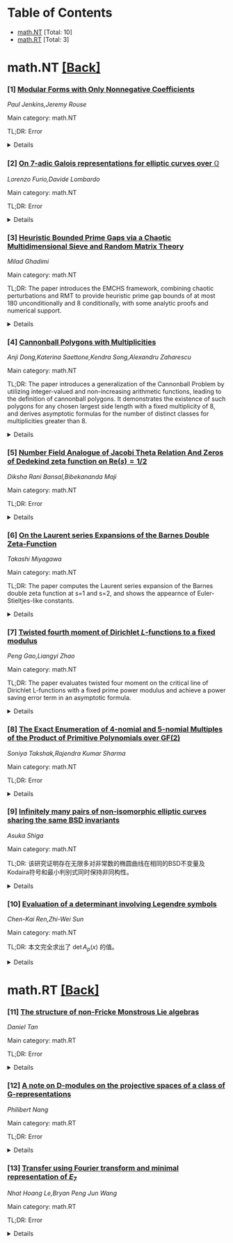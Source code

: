 <div id=toc></div>

# Table of Contents

- [math.NT](#math.NT) [Total: 10]
- [math.RT](#math.RT) [Total: 3]


<div id='math.NT'></div>

# math.NT [[Back]](#toc)

### [1] [Modular Forms with Only Nonnegative Coefficients](https://arxiv.org/abs/2507.17949)
*Paul Jenkins,Jeremy Rouse*

Main category: math.NT

TL;DR: Error


<details>
  <summary>Details</summary>
Motivation: Error

Method: Error

Result: Error

Conclusion: Error

Abstract: We study modular forms for $\textrm{SL}_2(\mathbb{Z})$ with no negative
Fourier coefficients. Let $A(k)$ be the positive integer where if the first
$A(k)$ Fourier coefficients of a modular form of weight $k$ for
$\textrm{SL}_2(\mathbb{Z})$ are nonnegative, then all of its Fourier
coefficients are nonnegative, so that $A(k)$ can be interpreted as a
``nonnegativity Sturm bound''. We give upper and lower bounds for $A(k)$, as
well as an upper bound on the $n$th Fourier coefficient of any form with no
negative Fourier coefficients.

</details>


### [2] [On 7-adic Galois representations for elliptic curves over $\mathbb{Q}$](https://arxiv.org/abs/2507.17967)
*Lorenzo Furio,Davide Lombardo*

Main category: math.NT

TL;DR: Error


<details>
  <summary>Details</summary>
Motivation: Error

Method: Error

Result: Error

Conclusion: Error

Abstract: In recent years, significant progress has been made on Mazur's Program B,
with many authors beginning a systematic classification of all possible images
of $p$-adic Galois representations attached to elliptic curves over
$\mathbb{Q}$. Currently, the classification is only complete for $p \in
\{2,3,13,17\}$. The main difficulty for other primes arises from the need to
understand elliptic curves whose mod-$p^n$ Galois representations are contained
in the normaliser of a non-split Cartan subgroup. Equivalently, this amounts to
determining the rational points on the modular curves $X_{ns}^+(p^n)$. Here, we
consider the case $p=7$ and show that the modular curve $X_{ns}^+(49)$, of
genus 69, has no non-CM rational points. To achieve this, we establish a
correspondence between the rational points on $X_{ns}^+(49)$ and the primitive
integer solutions of the generalised Fermat equation $a^2 + 28b^3 = 27 c^7$,
the resolution of which can be reduced to determining the rational points of
several genus-three curves. Furthermore, we reduce the complete classification
of $7$-adic images to the determination of the rational points of a single
plane quartic.

</details>


### [3] [Heuristic Bounded Prime Gaps via a Chaotic Multidimensional Sieve and Random Matrix Theory](https://arxiv.org/abs/2507.17986)
*Milad Ghadimi*

Main category: math.NT

TL;DR: The paper introduces the EMCHS framework, combining chaotic perturbations and RMT to provide heuristic prime gap bounds of at most 180 unconditionally and 8 conditionally, with some analytic proofs and numerical support.


<details>
  <summary>Details</summary>
Motivation: The motivation lies in advancing the understanding of prime gaps by building upon existing sieve methods with a novel chaotic heuristic approach that may offer tighter bounds.

Method: The method involves integrating chaotic perturbations and random matrix theory into the probabilistic framework of existing sieve theory methods like those of Goldston-Pintz-Yildirim and Maynard. It uses ergodic theory to bound chaotic perturbations and offers refined polytope optimizations.

Result: The results include heuristic suggestions for prime gaps of at most 180 without additional assumptions and gaps of at most 8 under a partial EHC to beat Maynard's conditional result. Numerical evidence supports these claims up to 10^18.

Conclusion: The conclusion is that EMCHS enhances heuristic estimates for prime gaps and shows promise, but further rigorous development is needed to address unproven assumptions and to solidify the theoretical foundation.

Abstract: We present the Enhanced Multidimensional Chaotic Heuristic Sieve (EMCHS), a
novel probabilistic framework that integrates chaotic perturbations and random
matrix theory (RMT) to suggest improved bounds on prime gaps. Building upon the
foundational sieves of Goldston-Pintz-Yildirim and Maynard, EMCHS heuristically
suggests unconditional gaps of at most 180 and conditional gaps of at most 8
under a partial Elliott-Halberstam conjecture (EHC) with delta = 0.3. These
heuristic suggestions surpass Maynard's unconditional bound of 246 through
refined polytope optimizations and probabilistic enhancements. We provide
rigorous proofs for certain analytic components (such as bounding chaotic
perturbations via ergodic theory) and explicitly distinguish which arguments
and conclusions are heuristic or conjectural. Numerical evidence for primes up
to 10^18 supports the framework, and we discuss limitations and avenues for
future rigorous work.

</details>


### [4] [Cannonball Polygons with Multiplicities](https://arxiv.org/abs/2507.18057)
*Anji Dong,Katerina Saettone,Kendra Song,Alexandru Zaharescu*

Main category: math.NT

TL;DR: The paper introduces a generalization of the Cannonball Problem by utilizing integer-valued and non-increasing arithmetic functions, leading to the definition of cannonball polygons. It demonstrates the existence of such polygons for any chosen largest side length with a fixed multiplicity of 8, and derives asymptotic formulas for the number of distinct classes for multiplicities greater than 8.


<details>
  <summary>Details</summary>
Motivation: The motivation is drawn from the classic Cannonball Problem, which seeks to arrange cannonballs in shapes that conform to geometric constraints; the extension here allows for a broader exploration of polygons using arithmetic functions as a tool.

Method: The authors employ the concept of integer-valued and non-increasing arithmetic functions $w$ to associate them with specific polygons (cannonball polygons). This association enables them to study the properties and existence of such polygons based on the functions' characteristics.

Result: The primary results are twofold: (1) the existence of a cannonball polygon with multiplicity 8 and any given largest side length $Z$, and (2) the derivation of asymptotic formulas for the number of distinct classes of cannonball polygons with multiplicities $s > 8$.

Conclusion: This work provides a novel approach to understanding generalized polygonal arrangements through arithmetic functions. By introducing the concept of cannonball polygons and analyzing their properties, the research expands the scope of the classical problem into more abstract mathematical terrains, enabling the study of asymptotic behavior in higher multiplicities.

Abstract: We generalize the Cannonball Problem by introducing integer-valued and
non-increasing arithmetic functions $w$. We associate these functions $w$ with
certain polygons, which we call cannonball polygons. Through this
correspondence, we show that for any $Z\in\mathbb{N}$, there exists a
cannonball polygon with multiplicity 8 and largest side of length $Z$.
Moreover, for any multiplicity $s$ greater than 8, we provide an asymptotic
formula for the number of distinct classes of cannonball polygons with
multiplicity $s$.

</details>


### [5] [Number Field Analogue of Jacobi Theta Relation And Zeros of Dedekind zeta function on Re$(s)=1/2$](https://arxiv.org/abs/2507.18121)
*Diksha Rani Bansal,Bibekananda Maji*

Main category: math.NT

TL;DR: Error


<details>
  <summary>Details</summary>
Motivation: Error

Method: Error

Result: Error

Conclusion: Error

Abstract: In 1914, Hardy proved that there are infinitely many non-trivial zeros of the
Riemann zeta function $\zeta(s)$ on the critical line Re$(s)=1/2$ using the
Jacobi theta relation. In this paper, we first establish a number field
analogue of the Jacobi theta relation and as an application, we show the
existence of infinitely many non-trivial zeros of the Dedekind zeta function
$\zeta_\mathbb{F}(s)$ on Re$(s)=1/2$, for any number field $\mathbb{F}$. Quite
interestingly, we also prove that the Jacobi theta relation is equivalent to an
intriguing identity of Hardy, Littlewood and Ramanujan.

</details>


### [6] [On the Laurent series Expansions of the Barnes Double Zeta-Function](https://arxiv.org/abs/2507.18152)
*Takashi Miyagawa*

Main category: math.NT

TL;DR: The paper computes the Laurent series expansion of the Barnes double zeta function at s=1 and s=2, and shows the appearnce of Euler-Stieltjes-like constants.


<details>
  <summary>Details</summary>
Motivation: Laurent series expansion near poles is important in the study of zeta functions, and the paper focuses on the Barnes double zeta function.

Method: The authors computes the Laurent series expansions of the Barnes double zeta-function at s=1 and s=2.

Result: They found that constants analogous to the Euler-Stieltjes constants appear in the constant term in the expansion.

Conclusion: The research extends the understanding of the Barnes double zeta-function at s=1 and s=2, and reveals the presence of certain constants in its expansion.

Abstract: The Laurent series expansions of complex functions play a crucial role in
analyzing their behavior near poles. In particular, Laurent series expansions
have been extensively studied in the theory of zeta-functions. It is well known
that the Laurent series expansion of the Riemann zeta-function features the
Euler-Stieltjes constants in its coefficients. Similar phenomena occur in the
Laurent series expansion of the Hurwitz zeta-function, which is of considerable
interest.
  In this paper, we compute the Laurent series expansions of the Barnes double
zeta-function $ \zeta_2 (s, \alpha ; v, w ) $ at $s=1$ and $s=2$, and show that
a constant analogous to the Euler-Stieltjes constant appears in the constant
term.

</details>


### [7] [Twisted fourth moment of Dirichlet $L$-functions to a fixed modulus](https://arxiv.org/abs/2507.18186)
*Peng Gao,Liangyi Zhao*

Main category: math.NT

TL;DR: The paper evaluates twisted four moment on the critical line of Dirichlet L-functions with a fixed prime power modulus and achieve a power saving error term in an asymptotic formula.


<details>
  <summary>Details</summary>
Motivation: The study of moments of L-functions is important for understanding their distribution and behavior, particularly in connection with the Riemann Hypothesis and other deep conjectures in number theory.

Method: The authors use asymptotic analysis to evaluate the twisted four moment on the critical line. The specific techniques involve intricate calculations related to Dirichlet L-functions with a fixed prime power modulus, leading to an asymptotic formula with a power saving error term.

Result: The paper derives an asymptotic formula for the twisted four moment on the critical line for Dirichlet L-functions with a fixed prime power modulus, featuring a power saving error term. This result contributes to the understanding of the distribution of these specific L-functions.

Conclusion: The research successfully achieves its goal of providing a precise asymptotic formula with a power saving error term for the twisted four moment in the context of Dirichlet L-functions with a fixed prime power modulus, enhancing our comprehension of their critical line behavior.

Abstract: We evaluate the twisted four moment on the critical line of the family of
Dirichlet $L$-functions to a fixed prime power modulus, obtaining an asymptotic
formula with a power saving error term.

</details>


### [8] [The Exact Enumeration of $4$-nomial and $5$-nomial Multiples of the Product of Primitive Polynomials over GF(2)](https://arxiv.org/abs/2507.18465)
*Soniya Takshak,Rajendra Kumar Sharma*

Main category: math.NT

TL;DR: Error


<details>
  <summary>Details</summary>
Motivation: Error

Method: Error

Result: Error

Conclusion: Error

Abstract: Linear feedback shift registers (LFSRs) are used to generate secret keys in
stream cipher cryptosystems. There are different kinds of key-stream generators
like filter generators, combination generators, clock-controlled generators,
etc. For a combination generator, the connection polynomial is the product of
the connection polynomials of constituent LFSRs. For better cryptographic
properties, the connection polynomials of the constituent LFSRs should be
primitive with coprime degrees. The cryptographic systems using LFSRs as their
components are vulnerable to correlation attacks. The attack heavily depends on
the $t$-nomial multiples of the connection polynomial for small values of $t$.
In 2005, Maitra, Gupta, and Venkateswarlu provided a lower bound for the number
of $t$-nomial multiples of the product of primitive polynomials over GF(2). The
lower bound is exact when $t=3$. In this article, we provide the exact number
of $4$-nomial and $5$-nomial multiples of the product of primitive polynomials.
This helps us to choose a more suitable connection polynomial to resist the
correlation attacks. Next, we disprove a conjecture by Maitra, Gupta, and
Venkateswarlu.

</details>


### [9] [Infinitely many pairs of non-isomorphic elliptic curves sharing the same BSD invariants](https://arxiv.org/abs/2507.18574)
*Asuka Shiga*

Main category: math.NT

TL;DR: 该研究证明存在无限多对非常数的椭圆曲线在相同的BSD不变量及Kodaira符号和最小判别式同时保持非同构性。


<details>
  <summary>Details</summary>
Motivation: 解决关于BSD不变和其他表示不变之间关系的疑惑，研究是否存在具有相同BSD及其他关键不变但非同构的椭圆曲线集合的无限性问题。

Method: 运用数论与代数几何中的构造和比较方法，特别是在BSD体系参数之间的深入分析以及利用相关数学工具排除同构的可能性。

Result: 首次建立了具有相同BSD不变量、其他表示不变及最小判别式但非同构的无限多对椭圆曲线的存在性。

Conclusion: 揭示了椭圆曲线分类中的新颖不变性质，对 BSD 猜想和相关曲线属性理论提出了新的研究方向。

Abstract: We prove that there exist infinitely many pairs of non-isomorphic elliptic
curves over $\mathbb{Q}$ sharing the same BSD invariants -- including their
$L$-functions, Mordell--Weil groups, Tate--Shafarevich groups, Tamagawa
numbers, regulators, and real periods -- and their Kodaira symbols and minimal
discriminants, while having distinct $j$-invariants.

</details>


### [10] [Evaluation of a determinant involving Legendre symbols](https://arxiv.org/abs/2507.18589)
*Chen-Kai Ren,Zhi-Wei Sun*

Main category: math.NT

TL;DR: 本文完全求出了 $\det A_p(x)$ 的值。


<details>
  <summary>Details</summary>
Motivation: 本文的动机是解决 Z.-W. Sun 于2018年提出的关于矩阵行列式的猜想，即当 $p\equiv 3 \pmod{4}$ 时，$\det A_p(0) = -2^{(p-3)/2}$，该猜想已被 G. Zaimi 证实，但完全求解 $\det A_p(x)$ 的情况仍需研究。

Method: 通过定义矩阵 $A_p(x)$，并分析其元素的排列和计算方法，作者采用了数论中的方法和技巧，特别是涉及到莱让德符号 $\left(\frac{\cdot}{p}\right)$，来评估不同 $x$ 值下的行列式值。

Result: 作者成功求出了 $\det A_p(x)$ 的完整表达式，解答了不同 $x$ 以及给定素数 $p$ 的情况下的结果。这对于验证和扩展 Z.-W. Sun 的猜想具有重要意义。

Conclusion: 本文的结论是通过数论方法完全求解了 $\det A_p(x)$，为进一步研究相关数学问题提供了重要的理论基础。

Abstract: Let $p>3$ be a prime, and let $(\frac{\cdot}p)$ be the Legendre symbol. Let
$A_p(x)$ denote the matrix $[x+a_{ij}]_{1\leqslant i,j\leqslant (p-1)/2}$,
where $$ a_{ij}=\begin{cases} (\frac{j}{p}) &\text{if} \ i=1, \$\frac{i+j}{p})
&\text{if} \ i>1. \end{cases}$$ In 2018 Z.-W. Sun conjectured that $\det
A_p(0)=-2^{(p-3)/2}$ if $p\equiv 3 \pmod{4}$, which was later confirmed by G.
Zaimi. In this paper we evaluate $\det A_p(x)$ completely.

</details>


<div id='math.RT'></div>

# math.RT [[Back]](#toc)

### [11] [The structure of non-Fricke Monstrous Lie algebras](https://arxiv.org/abs/2507.17854)
*Daniel Tan*

Main category: math.RT

TL;DR: Error


<details>
  <summary>Details</summary>
Motivation: Error

Method: Error

Result: Error

Conclusion: Error

Abstract: We consider Borcherds algebras with no real roots and the property that all
zeroes in the Borcherds Cartan matrix occur in a single diagonal zero block. It
follows that all other entries of the matrix are negative. We give a structure
theorem for these Borcherds algebras, decomposing them into free, Heisenberg
and abelian subalgebras. We show that a class of such Borcherds algebras are
the Monstrous Lie algebras associated to non-Fricke elements of the Monster
finite simple group. This new perspective on their structure gives an efficient
method to compute their twisted denominator formulas.

</details>


### [12] [A note on D-modules on the projective spaces of a class of G-representations](https://arxiv.org/abs/2507.17970)
*Philibert Nang*

Main category: math.RT

TL;DR: Error


<details>
  <summary>Details</summary>
Motivation: Error

Method: Error

Result: Error

Conclusion: Error

Abstract: Consider $(G, V)$ a finite-dimensional representation of a connected
reductive complex Lie group $G$ and $\mathbb{P}\left( V\right) $ the projective
space of $V$. Denote by $G'$ the derived subgroup of $G$ and assume that the
categorical quotient is one dimensional. In the case where the representation
$(G, V)$ is also multiplicity-free, it is known from Howe-Umeda [4] that the
algebra of $G$-invariant differential operators $\Gamma\left(V,
\mathcal{D}_V\right)^G$ is a commutative polynomial ring. Suppose that the
representation $(G, V)$ satisfies the abstract Capelli condition: $(G, V)$ is
an irreducible multiplicity-free representation such that the Weyl algebra
$\Gamma\left(V, \mathcal{D}_V\right)^G$ is equal to the image of the center of
the universal enveloping algebra of $\mathrm{Lie}(G)$ under the differential
$\tau: \mathrm{Lie}(G) \longrightarrow \Gamma\left(V, \mathcal{D}_V\right)$ of
the $G$-action. Let $\mathcal{A}$ be the quotient algebra of all $G'$-invariant
differential operators by those vanishing on $G'$-invariant polynomials. The
main aim of this paper is to prove that there is an equivalence of categories
between the category of regular holonomic $\mathcal{D}_{\mathbb{P}\left(
V\right)}$-modules on the complex projective space $\mathbb{P}\left( V\right) $
and the quotient category of finitely generated graded $\mathcal{A}$-modules
modulo those supported by $\left\{ 0\right\} $. This result is a generalization
of [12, Theorem 3.4] and of [13, Theorem 8]. As an application we give an
algebraic/combinatorial classification of regular holonomic
$\mathcal{D}_{\mathbb{P}\left( V\right) }$-modules on the projective space of
skew-symmetric matrices.

</details>


### [13] [Transfer using Fourier transform and minimal representation of $E_7$](https://arxiv.org/abs/2507.18329)
*Nhat Hoang Le,Bryan Peng Jun Wang*

Main category: math.RT

TL;DR: Error


<details>
  <summary>Details</summary>
Motivation: Error

Method: Error

Result: Error

Conclusion: Error

Abstract: In this paper, we study the Sakellaridis-Venkatesh conjecture for the rank-1
spherical variety $X=\text{Spin}_9\backslash F_4$ using an exceptional theta
correspondence. We establish the correct transfer map satisfying relative
character identities in this case and show that our transfer map agrees with
the formula in (Sakellaridis, 2021). Moreover, we show how our techniques lead
to a characterization of $X$-relatively cuspidal representations.

</details>

